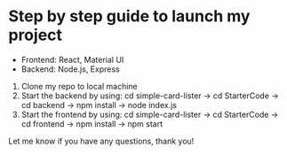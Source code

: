 # Step by step guide to launch my project

- Frontend: React, Material UI
- Backend: Node.js, Express

1. Clone my repo to local machine
2. Start the backend by using: cd simple-card-lister -> cd StarterCode -> cd backend -> npm install -> node index.js
3. Start the frontend by using: cd simple-card-lister -> cd StarterCode -> cd frontend -> npm install -> npm start

Let me know if you have any questions, thank you!
